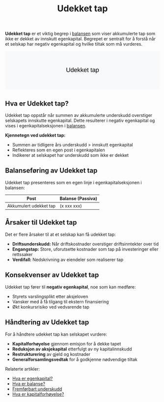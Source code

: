 ﻿---
title: "Udekket tap"
seoTitle: "Udekket tap"
description: '**Udekket tap** er et viktig begrep i [balansen](/blogs/regnskap/hva-er-balanse "Hva er Balanse? Komplett Guide til Balanseregnskap") som viser akkumulerte tap ...'
---

**Udekket tap** er et viktig begrep i [balansen](/blogs/regnskap/hva-er-balanse "Hva er Balanse? Komplett Guide til Balanseregnskap") som viser akkumulerte tap som ikke er dekket av innskutt egenkapital. Begrepet er sentralt for å forstå når et selskap har negativ egenkapital og hvilke tiltak som må vurderes.

![Illustrasjon med teksten Udekket tap](udekket-tap-image.svg)

## Hva er Udekket tap?

Udekket tap oppstår når summen av akkumulerte underskudd overstiger selskapets innskutte egenkapital. Dette resulterer i negativ egenkapital og vises i egenkapitalseksjonen i [balansen](/blogs/regnskap/hva-er-balanse "Hva er Balanse? Komplett Guide til Balanseregnskap").

**Kjennetegn ved udekket tap:**

* Summen av tidligere års underskudd > innskutt egenkapital
* Reflekteres som en egen post i egenkapitalen
* Indikerer at selskapet har underskudd som ikke er dekket

## Balanseføring av Udekket tap

Udekket tap presenteres som en egen linje i egenkapitalseksjonen i balansen:

| **Post**               | **Balanse (Passiva)** |
|-------------------------|-----------------------|
| Akkumulert udekket tap  | (x xxx xxx)           |

## Årsaker til Udekket tap

Det er flere årsaker til at et selskap kan få udekket tap:

* **Driftsunderskudd:** Når driftskostnader overstiger driftsinntekter over tid
* **Engangstap:** Store, uforutsette kostnader som tap på investeringer eller rettssaker
* **Verdifall:** Nedskrivning av eiendeler som realiserer tap

## Konsekvenser av Udekket tap

Udekket tap fører til **negativ egenkapital**, noe som kan medføre:

* Styrets varslingsplikt etter aksjeloven
* Vansker med å få tilgang til ekstern finansiering
* Økt konkursrisiko ved vedvarende tap

## Håndtering av Udekket tap

For å håndtere udekket tap kan selskapet vurdere:

* **Kapitalforhøyelse** gjennom emisjon for å dekke tapet
* **Reduksjon av aksjekapital** etterfulgt av ny kapitalinnskudd
* **Restrukturering** av gjeld og kostnader
* **Generalforsamlingsvedtak** for å godkjenne nødvendige tiltak

Relaterte artikler:

- [Hva er egenkapital?](/blogs/regnskap/hva-er-egenkapital "Hva er Egenkapital? Definisjon og Beregning")
- [Hva er balanse?](/blogs/regnskap/hva-er-balanse "Hva er Balanse? Komplett Guide til Balanseregnskap")
- [Fremførbart underskudd](/blogs/regnskap/fremforbart-underskudd "Fremførbart underskudd “ Guide til underskudd i regnskap og skatt")
- [Hva er kapitalforhøyelse?](/blogs/regnskap/kapitalforhoyelse "Hva er Kapitalforhøyelse? Emisjon, Krav og Prosess")









